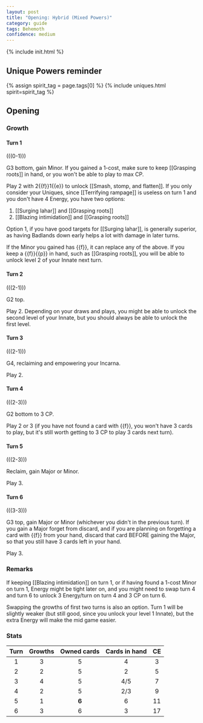 ```yaml
---  
layout: post  
title: "Opening: Hybrid (Mixed Powers)"  
category: guide  
tags: Behemoth
confidence: medium
---
```

{% include init.html %}


## Unique Powers reminder

{% assign spirit_tag = page.tags[0] %}
{% include uniques.html spirit=spirit_tag %}





## Opening

### Growth

#### Turn 1

(((0-1)))

G3 bottom, gain Minor. If you gained a 1-cost, make sure to keep [[Grasping roots]] in hand, or you won't be able to play to max CP.

Play 2 with 2{{f}}1{{e}} to unlock [[Smash, stomp, and flatten]]. If you only consider your Uniques, since [[Terrifying rampage]] is useless on turn 1 and you don't have 4 Energy, you have two options:

1. [[Surging lahar]] and [[Grasping roots]]
2. [[Blazing intimidation]] and [[Grasping roots]]

Option 1, if you have good targets for [[Surging lahar]], is generally superior, as having Badlands down early helps a lot with damage in later turns.

If the Minor you gained has {{f}}, it can replace any of the above. If you keep a {{f}}{{p}} in hand, such as [[Grasping roots]], you will be able to unlock level 2 of your Innate next turn.

#### Turn 2

(((2-1)))

G2 top. 

Play 2. Depending on your draws and plays, you might be able to unlock the second level of your Innate, but you should always be able to unlock the first level.

#### Turn 3

(((2-1)))

G4, reclaiming and empowering your Incarna. 

Play 2.

#### Turn 4

(((2-3)))

G2 bottom to 3 CP.

Play 2 or 3 (if you have not found a card with {{f}}, you won't have 3 cards to play, but it's still worth getting to 3 CP to play 3 cards next turn).

#### Turn 5

(((2-3)))

Reclaim, gain Major or Minor.

Play 3.

#### Turn 6

(((3-3)))

G3 top, gain Major or Minor (whichever you didn't in the previous turn). If you gain a Major forget from discard, and if you are planning on forgetting a card with {{f}} from your hand, discard that card BEFORE gaining the Major, so that you still have 3 cards left in your hand.

Play 3.

### Remarks

If keeping [[Blazing intimidation]] on turn 1, or if having found a 1-cost Minor on turn 1, Energy might be tight later on, and you might need to swap turn 4 and turn 6 to unlock 3 Energy/turn on turn 4 and 3 CP on turn 6.

Swapping the growths of first two turns is also an option. Turn 1 will be slightly weaker (but still good, since you unlock your level 1 Innate), but the extra Energy will make the mid game easier.

### Stats

Turn | Growths | Owned cards | Cards in hand | CE
:--: | :--: | :--: | :--: | :--: 
1 | 3 |   5   |   4   | 3
2 | 2 |   5   |   2   | 5
3 | 4 |   5   |  4/5  | 7
4 | 2 |   5   |  2/3  | 9
5 | 1 | **6** |   6   | 11
6 | 3 |   6   |   3   | 17




